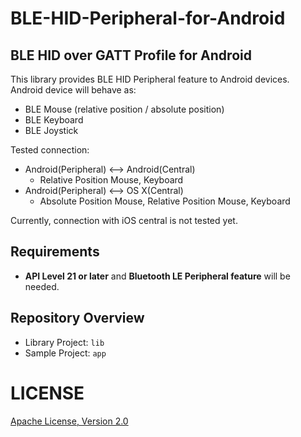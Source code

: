 # BLE-HID-Peripheral-for-Android
## BLE HID over GATT Profile for Android

This library provides BLE HID Peripheral feature to Android devices. <br/>
Android device will behave as:

- BLE Mouse (relative position / absolute position)
- BLE Keyboard
- BLE Joystick

Tested connection:

- Android(Peripheral) <--> Android(Central)
    - Relative Position Mouse, Keyboard
- Android(Peripheral) <--> OS X(Central)
    - Absolute Position Mouse, Relative Position Mouse, Keyboard

Currently, connection with iOS central is not tested yet.

Requirements
------------

- **API Level 21 or later** and **Bluetooth LE Peripheral feature** will be needed.

Repository Overview
-------------------

- Library Project: `lib`
- Sample Project: `app`

LICENSE
=======
[Apache License, Version 2.0](http://www.apache.org/licenses/LICENSE-2.0)
